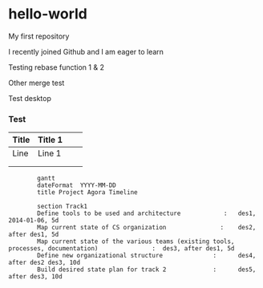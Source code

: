 # hello-world
My first repository

I recently joined Github and I am eager to learn

Testing rebase function 1 & 2

Other merge test

Test desktop

### Test

| Title | Title 1 |      |      |
| ----- | ------- | ---- | ---- |
| Line  | Line 1  |      |      |
|       |         |      |      |
|       |         |      |      |


```mermaid
        gantt
        dateFormat  YYYY-MM-DD
        title Project Agora Timeline

        section Track1
        Define tools to be used and architecture            :   des1, 2014-01-06, 5d
        Map current state of CS organization               :    des2, after des1, 5d
        Map current state of the various teams (existing tools, processes, documentation)               :  des3, after des1, 5d
        Define new organizational structure              :      des4, after des2 des3, 10d
        Build desired state plan for track 2             :      des5, after des3, 10d      
```
